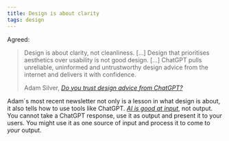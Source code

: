 ```yaml
---
title: Design is about clarity
tags: design
---
```

Agreed:

> Design is about clarity, not cleanliness. […] Design that prioritises aesthetics over usability is not good design. […] ChatGPT pulls unreliable, uninformed and untrustworthy design advice from the internet and delivers it with confidence.
> <footer>Adam Silver, <a href="https://ckarchive.com/b/lmuehmhn0d7krad7kkm78c8rw5000tg"><cite>Do you trust design advice from ChatGPT?</cite></a></footer>

Adam´s most recent newsletter not only is a lesson in what design is about, it also tells how to use tools like ChatGPT. [<cite>AI is good at input</cite>](/2023-07-16-ai-for-input/), not output. You cannot take a ChatGPT response, use it as output and present it to your users. You might use it as one source of input and process it to come to *your* output.